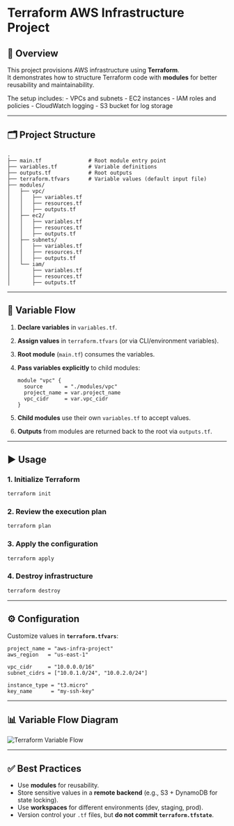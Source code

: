 # Terraform AWS Infrastructure Project

## 📌 Overview

This project provisions AWS infrastructure using **Terraform**.\
It demonstrates how to structure Terraform code with **modules** for
better reusability and maintainability.

The setup includes: - VPCs and subnets - EC2 instances - IAM roles and
policies - CloudWatch logging - S3 bucket for log storage

------------------------------------------------------------------------

## 🗂 Project Structure

    .
    ├── main.tf               # Root module entry point
    ├── variables.tf          # Variable definitions
    ├── outputs.tf            # Root outputs
    ├── terraform.tfvars      # Variable values (default input file)
    ├── modules/
    │   ├── vpc/
    │   │   ├── variables.tf
    │   │   ├── resources.tf
    │   │   ├── outputs.tf
    │   ├── ec2/
    │   │   ├── variables.tf
    │   │   ├── resources.tf
    │   │   ├── outputs.tf
    │   ├── subnets/
    │   │   ├── variables.tf
    │   │   ├── resources.tf
    │   │   ├── outputs.tf
    │   └── iam/
    │       ├── variables.tf
    │       ├── resources.tf
    │       ├── outputs.tf

------------------------------------------------------------------------

## 🔄 Variable Flow

1.  **Declare variables** in `variables.tf`.

2.  **Assign values** in `terraform.tfvars` (or via CLI/environment
    variables).

3.  **Root module** (`main.tf`) consumes the variables.

4.  **Pass variables explicitly** to child modules:

    ``` hcl
    module "vpc" {
      source       = "./modules/vpc"
      project_name = var.project_name
      vpc_cidr     = var.vpc_cidr
    }
    ```

5.  **Child modules** use their own `variables.tf` to accept values.

6.  **Outputs** from modules are returned back to the root via
    `outputs.tf`.

------------------------------------------------------------------------

## ▶️ Usage

### 1. Initialize Terraform

``` sh
terraform init
```

### 2. Review the execution plan

``` sh
terraform plan
```

### 3. Apply the configuration

``` sh
terraform apply
```

### 4. Destroy infrastructure

``` sh
terraform destroy
```

------------------------------------------------------------------------

## ⚙️ Configuration

Customize values in **`terraform.tfvars`**:

``` hcl
project_name = "aws-infra-project"
aws_region   = "us-east-1"

vpc_cidr     = "10.0.0.0/16"
subnet_cidrs = ["10.0.1.0/24", "10.0.2.0/24"]

instance_type = "t3.micro"
key_name      = "my-ssh-key"
```

------------------------------------------------------------------------

## 📊 Variable Flow Diagram

![Terraform Variable Flow](./docs/terraform-variable-flow.png)

------------------------------------------------------------------------

## ✅ Best Practices

-   Use **modules** for reusability.
-   Store sensitive values in a **remote backend** (e.g., S3 + DynamoDB
    for state locking).
-   Use **workspaces** for different environments (dev, staging, prod).
-   Version control your `.tf` files, but **do not commit
    `terraform.tfstate`**.
